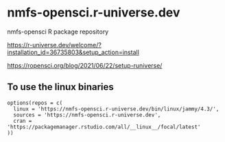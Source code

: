 # nmfs-opensci.r-universe.dev
nmfs-opensci R package repository

https://r-universe.dev/welcome/?installation_id=36735803&setup_action=install

https://ropensci.org/blog/2021/06/22/setup-runiverse/


## To use the linux binaries

```
options(repos = c(
  linux = 'https://nmfs-opensci.r-universe.dev/bin/linux/jammy/4.3/',
  sources = 'https://nmfs-opensci.r-universe.dev',
  cran = 'https://packagemanager.rstudio.com/all/__linux__/focal/latest'
))
```
